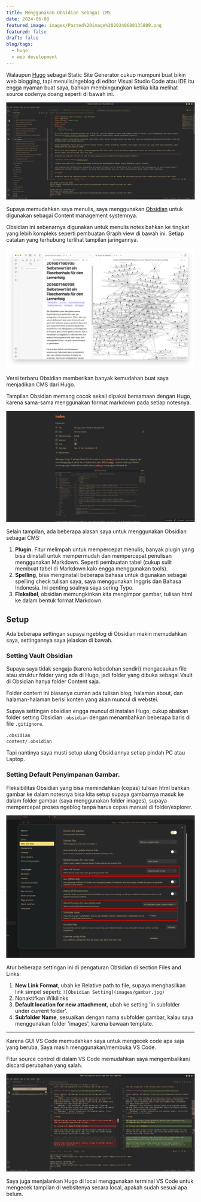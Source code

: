 ```yaml
---
title: Menggunakan Obsidian Sebagai CMS
date: 2024-06-08
featured_image: images/Pasted%20image%2020240608135809.png
featured: false
draft: false
blog/tags:
  - hugo
  - web development
---
```

Walaupun [Hugo](https://gohugo.io/) sebagai Static Site Generator cukup mumpuni buat bikin web blogging, tapi menulis/ngeblog di editor Visual Studio Code atau IDE itu engga  nyaman buat saya, bahkan membingungkan ketika kita melihat source codenya doang seperti di bawah ini.

![Tampilan source code Blog Jksntn](images/Pasted%20image%2020240608132324.png)

Supaya memudahkan saya menulis, saya menggunakan [Obsidian](https://obsidian.md/) untuk digunakan sebagai Content management systemnya. 

Obsidian ini sebenarnya digunakan untuk menulis notes bahkan ke tingkat yang lebih kompleks seperti pembuatan Graph view di bawah ini. Setiap catatan yang terhubung terlihat tampilan jaringannya. 

![Graph view with older Zettelkastens](images/1.jpg)

Versi terbaru Obsidian memberikan banyak kemudahan buat saya menjadikan CMS dari Hugo. 

Tampilan Obsidian memang cocok sekali dipakai bersamaan dengan Hugo, karena sama-sama menggunakan format markdown pada setiap notesnya.

![tampilan Obsidian](images/Pasted%20image%2020240608135809.png)

Selain tampilan, ada beberapa alasan saya untuk menggunakan Obsidian sebagai CMS:
1. **Plugin.** Fitur melimpah untuk mempercepat menulis, banyak plugin yang bisa diinstall untuk mempermudah dan mempercepat penulisan menggunakan Markdown. Seperti pembuatan tabel (cukup sulit membuat tabel di Markdown kalo engga menggunakan tools).
2. **Spelling**, bisa menginstall beberapa bahasa untuk digunakan sebagai spelling check tulisan saya, saya menggunakan Inggris dan Bahasa Indonesia. Ini penting soalnya saya sering Typo.
3. **Fleksibel**, obsidian memungkinkan kita mengimpor gambar, tulisan html ke dalam bentuk format Markdown.

## Setup

Ada beberapa settingan supaya ngeblog di Obsidian makin memudahkan saya, settingannya saya jelaskan di bawah.

### Setting Vault Obsidian

Supaya saya tidak sengaja (karena kobodohan sendiri) mengacaukan file atau struktur folder yang ada di Hugo, jadi folder yang dibuka sebagai Vault di Obsidian hanya folder Content saja. 

Folder content ini biasanya cuman ada tulisan blog, halaman about, dan halaman-halaman berisi konten yang akan muncul di webstei.

Supaya settingan obsidian engga muncul di instalan Hugo, cukup abaikan folder setting Obsidian `.obsidian` dengan menambahkan beberapa baris di file `.gitignore`.

```
.obsidian
content/.obsidian
```

Tapi nantinya saya musti setup ulang Obsidiannya setiap pindah PC atau Laptop. 
### Setting Default Penyimpanan Gambar.

Fleksibilitas Obsidian yang bisa memindahkan (copas) tulisan html bahkan gambar ke dalam notesnya bisa kita setup supaya gambarnya masuk ke dalam folder gambar (saya menggunakan folder images), supaya mempercepat proses ngeblog tanpa harus copas manual di folder/explorer. 

![Obsidian Setting](images/Pasted%20image%2020240608134936.png)

Atur beberapa settingan ini di pengaturan Obsidian di section Files and Links:

1. **New Link Format**, ubah ke Relative path to file, supaya menghasilkan link simpel seperti: `![Obsidian Setting](images/gambar.jpg)`
3. Nonaktifkan Wikilinks
4. **Default location for new attachment**, ubah ke setting 'in subfolder under current folder'. 
5. **Subfolder Name**, sesuaikan dengan nama subfolder gambar, kalau saya menggunakan folder 'images', karena bawaan template. 

---

Karena GUI VS Code memudahkan saya untuk mengecek code apa saja yang beruba, Saya masih menggunakan/membuka VS Code.

Fitur source control di dalam VS Code memudahkan saya mengembalikan/ discard perubahan yang salah. 

![Fitur Source Control VS Code](images/Pasted%20image%2020240608170430.png)

Saya juga menjalankan Hugo di local menggunakan terminal VS Code untuk mengecek tampilan di websitenya secara local, apakah sudah sesuai apa belum.